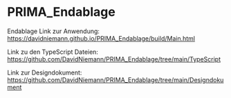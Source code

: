 # PRIMA_Endablage
Endablage
Link zur Anwendung:
https://davidniemann.github.io/PRIMA_Endablage/build/Main.html

Link zu den TypeScript Dateien:
https://github.com/DavidNiemann/PRIMA_Endablage/tree/main/TypeScript

Link zur Designdokument: 
https://github.com/DavidNiemann/PRIMA_Endablage/tree/main/Designdokument